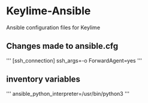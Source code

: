 # Keylime-Ansible

Ansible configuration files for Keylime

## Changes made to ansible.cfg

'''
[ssh_connection]
ssh_args=-o ForwardAgent=yes
'''

## inventory variables

'''
ansible_python_interpreter=/usr/bin/python3
'''
